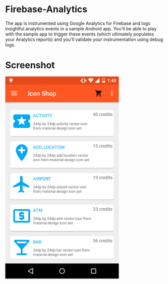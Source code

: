 # Firebase-Analytics

The app is instrumented using Google Analytics for Firebase and logs insightful analytics events in a sample Android app.
You'll be able to play with the sample app to trigger these events (which ultimately populates your Analytics reports) and you'll validate your instrumentation using debug logs.

# Screenshot
<img src="https://github.com/chauhan-abhi/Firebase-Analytics/blob/master/art/device-2017-11-11-014521.png" width="360" height="640">


